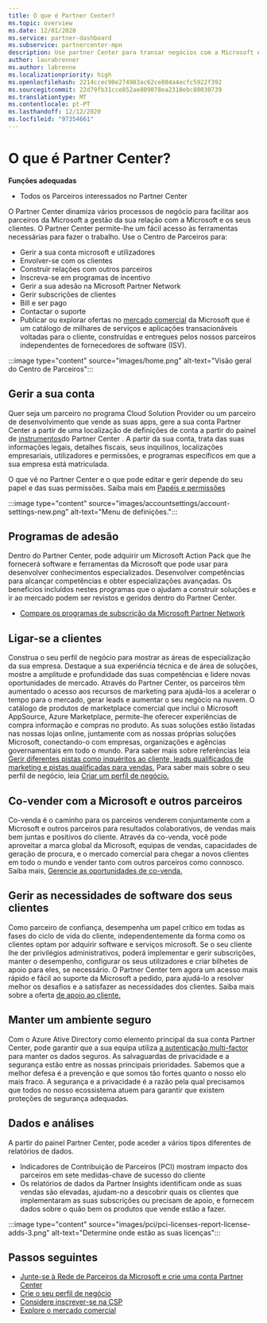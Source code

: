 ```yaml
---
title: O que é Partner Center?
ms.topic: overview
ms.date: 12/01/2020
ms.service: partner-dashboard
ms.subservice: partnercenter-mpn
description: Use partner Center para transar negócios com a Microsoft e os seus clientes
author: laurabrenner
ms.author: labrenne
ms.localizationpriority: high
ms.openlocfilehash: 2214ccec90e274983ac62ce804a4ecfc5922f392
ms.sourcegitcommit: 22d79fb31cce852ae809078ea2310ebc80030739
ms.translationtype: MT
ms.contentlocale: pt-PT
ms.lasthandoff: 12/12/2020
ms.locfileid: "97354661"
---
```

# <a name="what-is-partner-center"></a>O que é Partner Center?

**Funções adequadas**

- Todos os Parceiros interessados no Partner Center

O Partner Center dinamiza vários processos de negócio para facilitar aos parceiros da Microsoft a gestão da sua relação com a Microsoft e os seus clientes. O Partner Center permite-lhe um fácil acesso às ferramentas necessárias para fazer o trabalho. Use o Centro de Parceiros para:

- Gerir a sua conta microsoft e utilizadores 
- Envolver-se com os clientes 
- Construir relações com outros parceiros 
- Inscreva-se em programas de incentivo
- Gerir a sua adesão na Microsoft Partner Network 
- Gerir subscrições de clientes
- Bill e ser pago
- Contactar o suporte
- Publicar ou explorar ofertas no [mercado comercial](/azure/marketplace) da Microsoft que é um catálogo de milhares de serviços e aplicações transacionáveis voltadas para o cliente, construídas e entregues pelos nossos parceiros independentes de fornecedores de software (ISV).

:::image type="content" source="images/home.png" alt-text="Visão geral do Centro de Parceiros":::

## <a name="manage-your-account"></a>Gerir a sua conta

Quer seja um parceiro no programa Cloud Solution Provider ou um parceiro de desenvolvimento que vende as suas apps, gere a sua conta Partner Center a partir de uma localização de definições de conta a partir do painel de [instrumentos](https://partner.microsoft.com/dashboard/home)do Partner Center . A partir da sua conta, trata das suas informações legais, detalhes fiscais, seus inquilinos, localizações empresariais, utilizadores e permissões, e programas específicos em que a sua empresa está matriculada. 

O que vê no Partner Center e o que pode editar e gerir depende do seu papel e das suas permissões. Saiba mais em [Papéis e permissões](permissions-overview.md)

:::image type="content" source="images/accountsettings/account-settings-new.png" alt-text="Menu de definições.":::


## <a name="membership-programs"></a>Programas de adesão

Dentro do Partner Center, pode adquirir um Microsoft Action Pack que lhe fornecerá software e ferramentas da Microsoft que pode usar para desenvolver conhecimentos especializados. Desenvolver competências para alcançar competências e obter especializações avançadas. Os benefícios incluídos nestes programas que o ajudam a construir soluções e ir ao mercado podem ser revistos e geridos dentro do Partner Center.

- [Compare os programas de subscrição da Microsoft Partner Network](https://partner.microsoft.com/membership/compare-offers) 

## <a name="connect-with-customers"></a>Ligar-se a clientes 

Construa o seu perfil de negócio para mostrar as áreas de especialização da sua empresa. Destaque a sua experiência técnica e de área de soluções, mostre a amplitude e profundidade das suas competências e lidere novas oportunidades de mercado. Através do Partner Center, os parceiros têm aumentado o acesso aos recursos de marketing para ajudá-los a acelerar o tempo para o mercado, gerar leads e aumentar o seu negócio na nuvem. O catálogo de produtos de marketplace comercial que inclui o Microsoft AppSource, Azure Marketplace, permite-lhe oferecer experiências de compra informação e compras no produto. As suas soluções estão listadas nas nossas lojas online, juntamente com as nossas próprias soluções Microsoft, conectando-o com empresas, organizações e agências governamentais em todo o mundo. Para saber mais sobre referências leia [Gerir diferentes pistas como inquéritos ao cliente, leads qualificados de marketing e pistas qualificadas para vendas.](manage-leads.md) Para saber mais sobre o seu perfil de negócio, leia [Criar um perfil de negócio.](create-a-marketing-profile.md)

## <a name="co-sell-with-microsoft-and-other-partners"></a>Co-vender com a Microsoft e outros parceiros

Co-venda é o caminho para os parceiros venderem conjuntamente com a Microsoft e outros parceiros para resultados colaborativos, de vendas mais bem juntas e positivos do cliente.  Através da co-venda, você pode aproveitar a marca global da Microsoft, equipas de vendas, capacidades de geração de procura, e o mercado comercial para chegar a novos clientes em todo o mundo e vender tanto com outros parceiros como connosco. Saiba mais, [Gerencie as oportunidades de co-venda.](manage-co-sell-opportunities.md)

## <a name="manage-your-customers-software-needs"></a>Gerir as necessidades de software dos seus clientes

Como parceiro de confiança, desempenha um papel crítico em todas as fases do ciclo de vida do cliente, independentemente da forma como os clientes optam por adquirir software e serviços microsoft. Se o seu cliente lhe der privilégios administrativos, poderá implementar e gerir subscrições, manter o desempenho, configurar os seus utilizadores e criar bilhetes de apoio para eles, se necessário. O Partner Center tem agora um acesso mais rápido e fácil ao suporte da Microsoft a pedido, para ajudá-lo a resolver melhor os desafios e a satisfazer as necessidades dos clientes. Saiba mais sobre a oferta [de apoio ao cliente.](customer-support.md)

## <a name="maintain-a-secure-environment"></a>Manter um ambiente seguro

Com o Azure Ative Directory como elemento principal da sua conta Partner Center, pode garantir que a sua equipa utiliza [a autenticação multi-factor](partner-security-requirements-mandating-mfa.md) para manter os dados seguros. As salvaguardas de privacidade e a segurança estão entre as nossas principais prioridades. Sabemos que a melhor defesa é a prevenção e que somos tão fortes quanto o nosso elo mais fraco. A segurança e a privacidade é a razão pela qual precisamos que todos no nosso ecossistema atuem para garantir que existem proteções de segurança adequadas.

## <a name="data-and-analytics"></a>Dados e análises

A partir do painel Partner Center, pode aceder a vários tipos diferentes de relatórios de dados. 

- Indicadores de Contribuição de Parceiros (PCI) mostram impacto dos parceiros em sete medidas-chave de sucesso do cliente
- Os relatórios de dados da Partner Insights identificam onde as suas vendas são elevadas, ajudam-no a descobrir quais os clientes que implementaram as suas subscrições ou precisam de apoio, e fornecem dados sobre o quão bem os produtos que vende estão a fazer.

:::image type="content" source="images/pci/pci-licenses-report-license-adds-3.png" alt-text="Determine onde estão as suas licenças":::


## <a name="next-steps"></a>Passos seguintes

- [Junte-se à Rede de Parceiros da Microsoft e crie uma conta Partner Center](mpn-create-a-partner-center-account.md)
- [Crie o seu perfil de negócio](create-a-marketing-profile.md)
- [Considere inscrever-se na CSP](csp-overview.md)
- [Explore o mercado comercial](csp-commercial-marketplace-overview.md)

